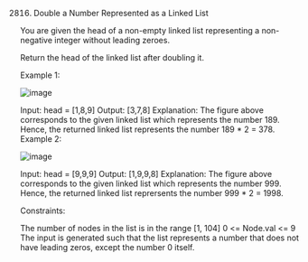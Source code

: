 2816. Double a Number Represented as a Linked List

You are given the head of a non-empty linked list representing a non-negative integer without leading zeroes.

Return the head of the linked list after doubling it.

 

Example 1:


![image](https://github.com/Adityaraj05/LeetCode/assets/118068294/bd7c124a-4dc9-4faf-8273-43fbe863bbbd)


Input: head = [1,8,9]
Output: [3,7,8]
Explanation: The figure above corresponds to the given linked list which represents the number 189. Hence, the returned linked list represents the number 189 * 2 = 378.
Example 2:


![image](https://github.com/Adityaraj05/LeetCode/assets/118068294/699a9ef4-fa9a-4afb-ae86-ea9c2943f8cc)


Input: head = [9,9,9]
Output: [1,9,9,8]
Explanation: The figure above corresponds to the given linked list which represents the number 999. Hence, the returned linked list reprersents the number 999 * 2 = 1998. 
 

Constraints:

The number of nodes in the list is in the range [1, 104]
0 <= Node.val <= 9
The input is generated such that the list represents a number that does not have leading zeros, except the number 0 itself.
